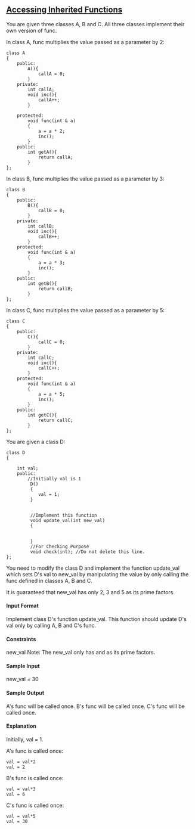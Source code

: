 ## **[Accessing Inherited Functions](https://www.hackerrank.com/challenges/accessing-inherited-functions)** 
You are given three classes A, B and C. All three classes implement their own version of func.

In class A, func multiplies the value passed as a parameter by 2:
```
class A
{
    public:
        A(){
            callA = 0;
        }
    private:
        int callA;
        void inc(){
            callA++;
        }

    protected:
        void func(int & a)
        {
            a = a * 2;
            inc();
        }
    public:
        int getA(){
            return callA;
        }
};
```

In class B, func multiplies the value passed as a parameter by 3:
```
class B
{
    public:
        B(){
            callB = 0;
        }
    private:
        int callB;
        void inc(){
            callB++;
        }
    protected:
        void func(int & a)
        {
            a = a * 3;
            inc();
        }
    public:
        int getB(){
            return callB;
        }
};
```

In class C, func multiplies the value passed as a parameter by 5:

```
class C
{
    public:
        C(){
            callC = 0;
        }
    private:
        int callC;
        void inc(){
            callC++;
        }
    protected:
        void func(int & a)
        {
            a = a * 5;
            inc();
        }
    public:
        int getC(){
            return callC;
        }
};
```

You are given a class D:

```
class D 
{

	int val;
	public:
		//Initially val is 1
		 D()
		 {
		 	val = 1;
		 }


		 //Implement this function
		 void update_val(int new_val)
		 {

			
		 }
		 //For Checking Purpose
		 void check(int); //Do not delete this line.
};
```

You need to modify the class D and implement the function update_val which sets D's val to new_val by manipulating the value by only calling the func defined in classes A, B and C.

It is guaranteed that new_val has only 2, 3 and 5 as its prime factors.

#### Input Format

Implement class D's function update_val. This function should update D's val only by calling A, B and C's func.

#### Constraints

 new_val 
Note: The new_val only has  and  as its prime factors.

#### Sample Input

new_val = 30

#### Sample Output

A's func will be called once.
B's func will be called once.
C's func will be called once.

#### Explanation

Initially, val = 1.

A's func is called once:
```
val = val*2  
val = 2
```

B's func is called once:
```
val = val*3
val = 6
```

C's func is called once:
```
val = val*5
val = 30
```